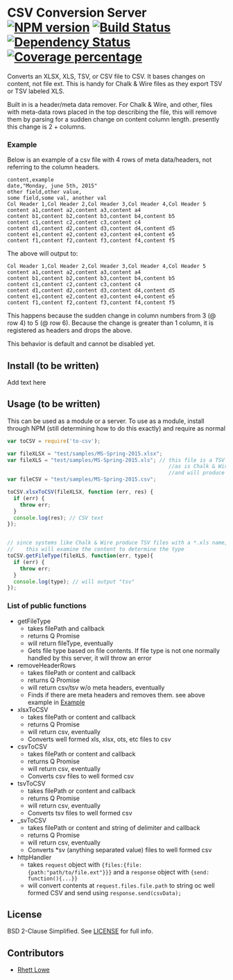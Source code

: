 # CSV Conversion Server [![NPM version][npm-image]][npm-url] [![Build Status][travis-image]][travis-url] [![Dependency Status][daviddm-image]][daviddm-url] [![Coverage percentage][coveralls-image]][coveralls-url]
Converts an XLSX, XLS, TSV, or CSV file to CSV. It bases changes on content, not file ext. This is handy for Chalk \& Wire files as they export TSV or TSV labeled XLS.

Built in is a header/meta data remover. For Chalk & Wire, and other, files with meta-data rows placed in the top describing the file, this will remove them by parsing for a sudden change on content column length. presently this change is 2 + columns.

### Example

Below is an example of a csv file with 4 rows of meta data/headers, not referring to the column headers.

```
content,example
date,"Monday, june 5th, 2015"
other field,other value,
some field,some val, another val
Col Header 1,Col Header 2,Col Header 3,Col Header 4,Col Header 5
content a1,content a2,content a3,content a4
content b1,content b2,content b3,content b4,content b5
content c1,content c2,content c3,content c4
content d1,content d2,content d3,content d4,content d5
content e1,content e2,content e3,content e4,content e5
content f1,content f2,content f3,content f4,content f5
```

The above will output to:

```
Col Header 1,Col Header 2,Col Header 3,Col Header 4,Col Header 5
content a1,content a2,content a3,content a4
content b1,content b2,content b3,content b4,content b5
content c1,content c2,content c3,content c4
content d1,content d2,content d3,content d4,content d5
content e1,content e2,content e3,content e4,content e5
content f1,content f2,content f3,content f4,content f5
```

This happens because the sudden change in column numbers from 3 (@ row 4) to 5 (@ row 6). Because the change is greater than 1 column, it is registered as headers and drops the above.

This behavior is default and cannot be disabled yet.

## Install (to be written)
Add text here

## Usage (to be written)
This can be used as a module or a server. To use as a module, install through NPM (still determining how to do this exactly) and require as normal

```javascript
var toCSV = require('to-csv');

var fileXLSX = "test/samples/MS-Spring-2015.xlsx";
var fileXLS = "test/samples/MS-Spring-2015.xls"; // this file is a TSV file labeled *.xls, 
                                                    //as is Chalk & Wire's normal output 
                                                    //and will produce errors when put into toCSV.xlsxToCSV 
var fileCSV = "test/samples/MS-Spring-2015.csv";

toCSV.xlsxToCSV(fileXLSX, function (err, res) {
  if (err) {
    throw err;
  }
  console.log(res); // CSV text
});


// since systems like Chalk & Wire produce TSV files with a *.xls name, 
//    this will examine the content to determine the type
toCSV.getFileType(fileXLS, function(err, type){ 
  if (err) {
    throw err;
  }
  console.log(type); // will output "tsv"
});
```

### List of public functions
- getFileType 
  - takes filePath and callback 
  - returns Q Promise 
  - will return fileType, eventually 
  - Gets file type based on file contents. If file type is not one normally handled by this server, it will throw an error 
- removeHeaderRows 
  - takes filePath or content and callback 
  - returns Q Promise 
  - will return csv/tsv w/o meta headers, eventually 
  - Finds if there are meta headers and removes them. see above example in [Example](#example)
- xlsxToCSV
  - takes filePath or content and callback 
  - returns Q Promise 
  - will return csv, eventually 
  - Converts well formed xls, xlsx, ots, etc files to csv
- csvToCSV
  - takes filePath or content and callback 
  - returns Q Promise 
  - will return csv, eventually 
  - Converts csv files to well formed csv
- tsvToCSV
  - takes filePath or content and callback 
  - returns Q Promise 
  - will return csv, eventually 
  - Converts tsv files to well formed csv
- _svToCSV
  - takes filePath or content and string of delimiter and callback 
  - returns Q Promise 
  - will return csv, eventually 
  - Converts *sv (anything separated value) files to well formed csv
- httpHandler
  - takes `request` object with `{files:{file:{path:"path/to/file.ext"}}}` and a `response` object with `{send: function(){...}}` 
  - will convert contents at `request.files.file.path` to string oc well formed CSV and send using `response.send(csvData);` 

## License
BSD 2-Clause Simplified. See [LICENSE](LICENSE) for full info.

## Contributors

- [Rhett Lowe](https://github.oit.uci.edu/rhett)


[npm-image]: https://badge.fury.io/js/srv-to-csv.svg
[npm-url]: https://npmjs.org/package/srv-to-csv
[travis-image]: https://travis-ci.org/uci-soe/to-csv.svg?branch=master
[travis-url]: https://travis-ci.org/uci-soe/to-csv
[daviddm-image]: https://david-dm.org/uci-soe/to-csv.svg?theme=shields.io
[daviddm-url]: https://david-dm.org/uci-soe/to-csv
[coveralls-image]: https://coveralls.io/repos/uci-soe/to-csv/badge.svg
[coveralls-url]: https://coveralls.io/r/uci-soe/to-csv
